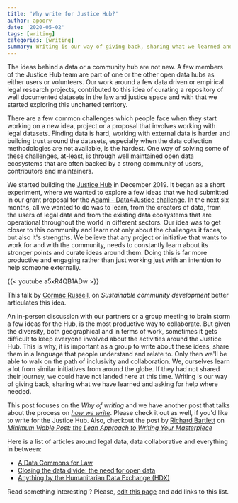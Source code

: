 ```yaml
---
title: 'Why write for Justice Hub?'
author: apoorv
date: '2020-05-02'
tags: [writing]
categories: [writing]
summary: Writing is our way of giving back, sharing what we learned and asking for help where needed.
---
```


The ideas behind a data or a community hub are not new. A few members of the Justice Hub team are part of one or the other open data hubs as either users or volunteers. Our work around a few data driven or empirical legal research projects, contributed to this idea of curating a repository of well documented datasets in the law and justice space and with that we started exploring this uncharted territory. 

There are a few common challenges which people face when they start working on a new idea, project or a proposal that involves working with legal datasets. Finding data is hard, working with external data is harder and building trust around the datasets, especially when the data collection methodologies are not available, is the hardest. One way of solving some of these challenges, at-least, is through well maintained open data ecosystems that are often backed by a strong community of users, contributors and maintainers. 

We started building the [Justice Hub](https://justicehub.in/) in December 2019. It began as a short experiment, where we wanted to explore a few ideas that we had submitted in our grant proposal for the [Agami - Data4Justice challenge](https://www.agami.in/data-challenge-2019). In the next six months, all we wanted to do was to learn, from the creators of data, from the users of legal data and from the existing data ecosystems that are operational throughout the world in different sectors. Our idea was to get closer to this community and learn not only about the challenges it faces, but also it's strengths. We believe that any project or initiative that wants to work for and with the community, needs to constantly learn about its stronger points and curate ideas around them. Doing this is far more productive and engaging rather than just working just with an intention to help someone externally. 

{{< youtube a5xR4QB1ADw >}}

This talk by [Cormac Russell](https://www.nurturedevelopment.org/who-we-are/cormac-russell/), on _Sustainable community development_ better articulates this idea.

An in-person discussion with our partners or a group meeting to brain storm a few ideas for the Hub, is the most productive way to collaborate. But given the diversity, both geographical and in terms of work, sometimes it gets difficult to keep everyone involved about the activities around the Justice Hub. This is why, it is important as a group to write about these ideas, share them in a language that people understand and relate to. Only then we'll be able to walk on the path of inclusivity and collaboration. We, ourselves learn a lot from similar initiatives from around the globe. If they had not shared their journey, we could have not landed here at this time. Writing is our way of giving back, sharing what we have learned and asking for help where needed. 

This post focuses on the _Why of writing_ and we have another post that talks about the process on [_how we write_](https://hackmd.io/@justice-hub/BkIOvfjYL). Please check it out as well, if you'd like to write for the Justice Hub. Also, checkout the post by [Richard Bartlett](https://twitter.com/RichDecibels) on [_Minimum Viable Post: the Lean Approach to Writing Your Masterpiece_](https://medium.com/swlh/rich-s-general-theory-of-blogging-aa2cb502fbc)

Here is a list of articles around legal data, data collaborative and everything in between:

* [A Data Commons for Law](https://medium.com/legal-design-and-innovation/a-data-commons-for-law-60e4c4ad9340)
* [Closing the data divide: the need for open data](https://blogs.microsoft.com/on-the-issues/2020/04/21/open-data-campaign-divide/)
* [Anything by the Humanitarian Data Exchange (HDX) ](https://centre.humdata.org/category/blog/)

Read something interesting ? Please, [edit this page](https://hackmd.io/ma5EG4o1SPWpZbkK0WVhQA) and add links to this list. 